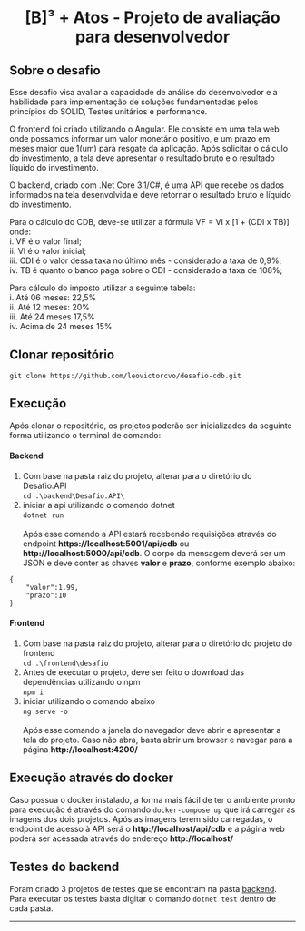 <h1 align="center">
  [B]³ + Atos - Projeto de avaliação para desenvolvedor
</h1>

## Sobre o desafio
<p>
Esse desafio visa avaliar a capacidade de análise do desenvolvedor e a habilidade para implementação de soluções fundamentadas pelos princípios do SOLID, Testes unitários e performance.
</p>
<p>
O frontend foi criado utilizando o Angular. Ele consiste em uma tela web onde possamos informar um valor monetário positivo, e um prazo em meses maior que 1(um) para resgate da aplicação. Após solicitar o cálculo do investimento, a tela deve apresentar o resultado bruto e o resultado líquido do investimento. 
</p>
<p>
O backend, criado com .Net Core 3.1/C#, é uma API que recebe os dados informados na tela desenvolvida e deve retornar o resultado bruto e líquido do investimento.<br>
</p>
<p>
Para o cálculo do CDB, deve-se utilizar a fórmula VF = VI x [1 + (CDI x TB)] onde:<br>
i. VF é o valor final;<br>
ii. VI é o valor inicial;<br>
iii. CDI é o valor dessa taxa no último mês - considerado a taxa de 0,9%;<br>
iv. TB é quanto o banco paga sobre o CDI - considerado a taxa de 108%;<br>
</p>
<p>
Para cálculo do imposto utilizar a seguinte tabela:<br>
i. Até 06 meses: 22,5%<br>
ii. Até 12 meses: 20%<br>
iii. Até 24 meses 17,5%<br>
iv. Acima de 24 meses 15%<br>
</p>

## Clonar repositório
```git clone https://github.com/leovictorcvo/desafio-cdb.git```

## Execução
Após clonar o repositório, os projetos poderão ser inicializados da seguinte forma utilizando o terminal de comando:
#### Backend
1. Com base na pasta raiz do projeto, alterar para o diretório do Desafio.API<br>
 ```cd .\backend\Desafio.API\```
2. iniciar a api utilizando o comando dotnet<br>
```dotnet run```<br><br>
Após esse comando a API estará recebendo requisições através do endpoint **https://localhost:5001/api/cdb** ou **http://localhost:5000/api/cdb**. O corpo da mensagem deverá ser um JSON e deve conter as chaves __valor__ e __prazo__, conforme exemplo abaixo:<br>
```
{
	"valor":1.99,
	"prazo":10
}
```

#### Frontend
1. Com base na pasta raiz do projeto, alterar para o diretório do projeto do frontend<br>
 ```cd .\frontend\desafio```
2. Antes de executar o projeto, deve ser feito o download das dependências utilizando o npm<br>
```npm i```
3. iniciar utilizando o comando abaixo<br>
```ng serve -o```<br><br>
Após esse comando a janela do navegador deve abrir e apresentar a tela do projeto. Caso não abra, basta abrir um browser e navegar para a página **http://localhost:4200/**

## Execução através do docker
Caso possua o docker instalado, a forma mais fácil de ter o ambiente pronto para execução é através do comando ```docker-compose up``` que irá carregar as imagens dos dois projetos. Após as imagens terem sido carregadas, o endpoint de acesso à API será o **http://localhost/api/cdb** e a página web poderá ser acessada através do endereço **http://localhost/**<br>

## Testes do backend
Foram criado 3 projetos de testes que se encontram na pasta [backend](./backend/). Para executar os testes basta digitar o comando ```dotnet test``` dentro de cada pasta.
<hr>
